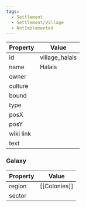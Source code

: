 ```yaml
---
tags:
  - Settlement
  - Settlement/Village
  - NotImplemented
---
```


| Property  | Value          |
| --------- | -------------- |
| id        | village_halais |
| name      | Halais         |
| owner     |                |
| culture   |                |
| bound     |                |
| type      |                |
| posX      |                |
| posY      |                |
| wiki link |                |
| text      |                |

### Galaxy
| Property | Value        |
| -------- | ------------ |
| region   | [[Colonies]] |
| sector   |              |
